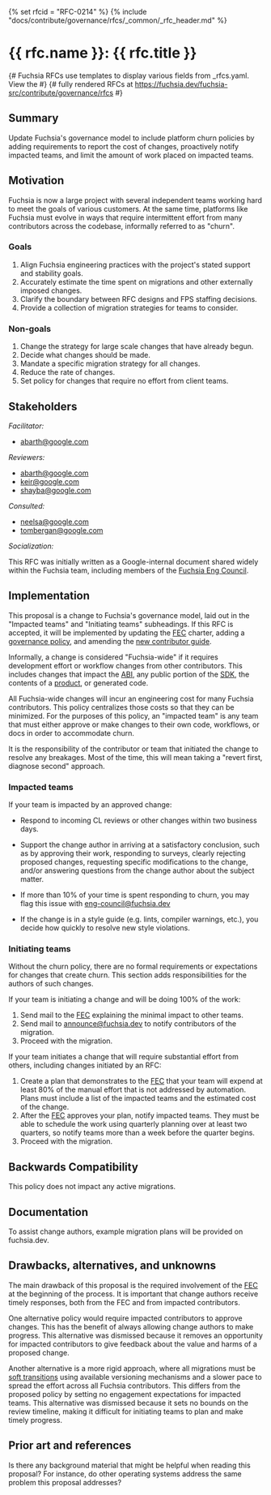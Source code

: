 <!-- Generated with `fx rfc` -->
<!-- mdformat off(templates not supported) -->
{% set rfcid = "RFC-0214" %}
{% include "docs/contribute/governance/rfcs/_common/_rfc_header.md" %}
# {{ rfc.name }}: {{ rfc.title }}
{# Fuchsia RFCs use templates to display various fields from _rfcs.yaml. View the #}
{# fully rendered RFCs at https://fuchsia.dev/fuchsia-src/contribute/governance/rfcs #}
<!-- SET the `rfcid` VAR ABOVE. DO NOT EDIT ANYTHING ELSE ABOVE THIS LINE. -->

<!-- mdformat on -->

<!-- This should begin with an H2 element (for example, ## Summary).-->

## Summary

Update Fuchsia's governance model to include platform churn policies by adding
requirements to report the cost of changes, proactively notify impacted teams,
and limit the amount of work placed on impacted teams.

## Motivation

Fuchsia is now a large project with several independent teams working hard to
meet the goals of various customers. At the same time, platforms like Fuchsia
must evolve in ways that require intermittent effort from many contributors
across the codebase, informally referred to as "churn".

### Goals

 1. Align Fuchsia engineering practices with the project's stated support and
    stability goals.
 2. Accurately estimate the time spent on migrations and other externally
    imposed changes.
 3. Clarify the boundary between RFC designs and FPS staffing decisions.
 4. Provide a collection of migration strategies for teams to consider.

### Non-goals

 1. Change the strategy for large scale changes that have already begun.
 2. Decide what changes should be made.
 3. Mandate a specific migration strategy for all changes.
 4. Reduce the rate of changes.
 5. Set policy for changes that require no effort from client teams.

## Stakeholders

_Facilitator:_

- abarth@google.com

_Reviewers:_

- abarth@google.com
- keir@google.com
- shayba@google.com

_Consulted:_

- neelsa@google.com
- tombergan@google.com

_Socialization:_

This RFC was initially written as a Google-internal document shared widely
within the Fuchsia team, including members of the [Fuchsia Eng Council][fec].

## Implementation

This proposal is a change to Fuchsia's governance model, laid out in the
"Impacted teams" and "Initiating teams" subheadings. If this RFC is accepted, it
will be implemented by updating the [FEC][fec] charter, adding a [governance
policy][governance-policies], and amending the [new contributor
guide][contributor-guide].

Informally, a change is considered "Fuchsia-wide" if it requires development
effort or workflow changes from other contributors. This includes changes that
impact the [ABI][fuchsia-abi], any public portion of the [SDK][fuchsia-sdk], the
contents of a [product][build-products], or generated code.

All Fuchsia-wide changes will incur an engineering cost for many Fuchsia
contributors. This policy centralizes those costs so that they can be minimized.
For the purposes of this policy, an "impacted team" is any team that must either
approve or make changes to their own code, workflows, or docs in order to
accommodate churn.

It is the responsibility of the contributor or team that initiated the change to
resolve any breakages. Most of the time, this will mean taking a "revert first,
diagnose second" approach.

### Impacted teams

If your team is impacted by an approved change:

 * Respond to incoming CL reviews or other changes within two business days.

 * Support the change author in arriving at a satisfactory conclusion, such as
   by approving their work, responding to surveys, clearly rejecting proposed
   changes, requesting specific modifications to the change, and/or answering
   questions from the change author about the subject matter.

 * If more than 10% of your time is spent responding to churn, you may flag this
   issue with eng-council@fuchsia.dev

 * If the change is in a style guide (e.g. lints, compiler warnings, etc.), you
   decide how quickly to resolve new style violations.

### Initiating teams

Without the churn policy, there are no formal requirements or expectations for
changes that create churn. This section adds responsibilities for the authors of
such changes.

If your team is initiating a change and will be doing 100% of the work:

 1. Send mail to the [FEC][fec] explaining the minimal impact to other teams.
 2. Send mail to announce@fuchsia.dev to notify contributors of the migration.
 2. Proceed with the migration.

If your team initiates a change that will require substantial effort from
others, including changes initiated by an RFC:

 1. Create a plan that demonstrates to the [FEC][fec] that your team will expend
    at least 80% of the manual effort that is not addressed by automation. Plans
    must include a list of the impacted teams and the estimated cost of the
    change.
 2. After the [FEC][fec] approves your plan, notify impacted teams. They must be
    able to schedule the work using quarterly planning over at least two
    quarters, so notify teams more than a week before the quarter begins.
 3. Proceed with the migration.

## Backwards Compatibility

This policy does not impact any active migrations.

## Documentation

To assist change authors, example migration plans will be provided on
fuchsia.dev.

## Drawbacks, alternatives, and unknowns

The main drawback of this proposal is the required involvement of the [FEC][fec]
at the beginning of the process. It is important that change authors receive
timely responses, both from the FEC and from impacted contributors.

One alternative policy would require impacted contributors to approve changes.
This has the benefit of always allowing change authors to make progress. This
alternative was dismissed because it removes an opportunity for impacted
contributors to give feedback about the value and harms of a proposed change.

Another alternative is a more rigid approach, where all migrations must be [soft
transitions][soft-transitions] using available versioning mechanisms and a
slower pace to spread the effort across all Fuchsia contributors. This differs
from the proposed policy by setting no engagement expectations for impacted
teams. This alternative was dismissed because it sets no bounds on the review
timeline, making it difficult for initiating teams to plan and make timely
progress.

## Prior art and references

Is there any background material that might be helpful when reading this
proposal? For instance, do other operating systems address the same problem this
proposal addresses?

[build-products]: /docs/development/build/build_system/boards_and_products.md#products
[contributor-guide]: /CONTRIBUTING.md
[fec]: /docs/contribute/governance/eng_council.md
[fuchsia-abi]: /docs/concepts/kernel/system.md
[fuchsia-sdk]: /docs/development/sdk/index.md
[governance-policies]: /docs/contribute/governance/governance.md
[soft-transitions]: /docs/development/source_code/working_across_petals.md#soft-transitions
